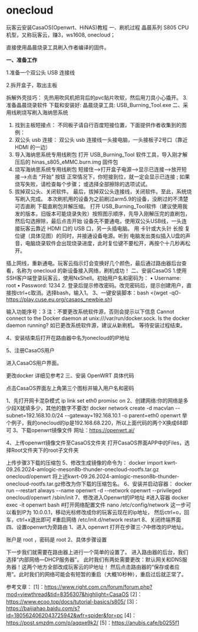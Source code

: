 # onecloud
玩客云安装CasaOS(Openwrt、HiNAS)教程
一、刷机过程
晶晨系列 S805 CPU 机型，又称玩客云，赚3，ws1608, onecloud；

直接使用晶晨烧录工具刷入作者编译的固件。

**一、准备工作**

1.准备一个双公头 USB 连接线

2.拆开盒子，取出主板

拆解外壳技巧：
先热用吹风机把背后的pvc贴片吹软，然后用刀具小心撬开。
3. 准备晶晨烧录软件
下载和安装好:
晶晨烧录工具: USB_Burning_Tool.exe
二、采用线刷烧写刷入海纳思系统
1. 找到主板短接点：
不同板子请自行百度短接位置，下面提供作者收集到的图例：
2. 双公头 usb 连接：
双公头 usb 连接线一头接电脑，一头接板子2号口（靠近 HDMI 的一边）
3. 导入海纳思系统专用线刷包
打开 USB_Burning_Tool 软件工具，导入刚才解压后的 hinas_s805_eMMC.burn.img 固件包
4. 烧写海纳思系统专用线刷包
短接住-->打开盒子电源-->显示已连接-->放开短接-->点击 “开始” 按钮
正常情况下，你短接到位，就一定会显示已连接 ;
如果烧写失败，请检查每个步骤；
或选择全部擦除的选项试试。
5. 拔掉双公头、关闭软件。
最后，拔掉双公头连接线，关闭软件。至此，系统烧写刷入完成。
本次刷机用的设备为之前刷过arm5.9的设备，没刷过的不清楚可否直刷
下载直刷包并解压缩。
打开 USB_Burning_Tool软件（建议使用我发的版本，旧版本可能烧录失败）按照图示顺序，先导入刚解压完的直刷包，然后勾选擦除，最后点击开始
设备先不要通电，使用双公头USB线，一头连接玩客云靠近 HDMI 口的 USB 口，另一头插电脑。
用 卡针或大头针 长按 复位键（具体见图）的同时，并接通设备电源。听到 电脑发出类似插入U盘的声音，电脑烧录软件会出现烧录进度，此时复位键不要松开，再按个十几秒再松开。 
 
插上网线，重新通电。玩客云指示灯会变换好几个颜色，最后通过路由器后台查看，名称为 onecloud 的新设备接入网络，刷机成功！
二、安装CasaOS
 1.使用SSH客户端登录玩客云，使用NxShell。初始用户名和密码为：
•	Username: root
•	Password: 1234
 2. 登录后提示修改密码。改完密码后，提示创建用户，直接按ctrl+c取消。选择bash，输入1。
3、一键安装脚本：bash <(wget -qO- https://play.cuse.eu.org/casaos_newbie.sh)
 
输入功能序号：3
注：不要更改系统软件源，否则会提示以下信息
Cannot connect to the Docker daemon at unix:///var/run/docker.sock. Is the docker daemon running?
如已更改系统软件源，建议从新刷机。
等待安装过程结束。
  
4、安装结束后打开在路由器中名为onecloud的IP地址
 
5、注册CasaOS用户
 
进入CasaOS用户界面。
 
更改docker
详细见参考2
三、安装 OpenWRT
具体代码
 
点击CasaOS界面左上角第三个图标并输入用户名和密码
 
1、先打开网卡混杂模式
ip link set eth0 promisc on
2、创建网络:你的网络是多少段X就填多少，其他的数字不要改!
docker network create -d macvlan --subnet=192.168.10.0/24 --gateway=192.168.10.1 -o parent=eth0 openwrt
举个例子，我的onecloud的ip是192.168.68.220，所以上面代码的两个X换成68即可
3、下载openwrt镜像文件
网址：https://openwrt.ai/
 
4、上传openwrt镜像文件至CasaOS文件夹
打开CasaOS界面APP中的Files，选择Root文件夹下的root子文件夹
 
上传步骤3下载的压缩包
5、修改生成镜像的命令为：
docker import kwrt-09.26.2024-amlogic-meson8b-thunder-onecloud-rootfs.tar.gz onecloud/openwrt
将上述kwrt-09.26.2024-amlogic-meson8b-thunder-onecloud-rootfs.tar.gz修改为你下载的压缩包名。
6、安装并启动容器：
docker run --restart always --name openwrt -d --network openwrt --privileged onecloud/openwrt /sbin/init
7、修改进入Openwrt的IP地址
#进入容器
docker exec -it openwrt bash
#打开网络配置文件
nano /etc/config/network
这一步可以看到IP为 10.0.0.1，移动光标修改成你的玩客云现在的ip地址，
然后ctrl+o，回车，ctrl+x退出即可
#重启网络
/etc/init.d/network restart
8、关闭终端界面
四、设置openwrt为旁路由
1、进入 openwrt
打开在步骤三-7中修改的IP地址。
 
 
账户是 root ，密码是 root
2、具体步骤设置
      
下一步我们就需要在路由器上进行一个简单的设置了。
进入路由器的后台，我们选择“内部网络—DHCP服务器”。
此时我们有两处需要更改：默认网关和DNS服务器！这两个地方全部改成玩客云的IP地址！
然后点击路由器的“保存或者应用”。此时我们的网络可能会有短暂的重启（大概10秒种），重启过后就正常了。

参考文章：
[1]：https://www.right.com.cn/forum/forum.php?mod=viewthread&tid=8356307&highlight=CasaOS
[2]：https://www.ecoo.top/docs/tutorial-basics/s805/
[3]：https://baijiahao.baidu.com/s?id=1805624062043725942&wfr=spider&for=pc
[4]：https://post.smzdm.com/p/aqqxe9k2/
[5]：https://anubis.cafe/b0255f1


